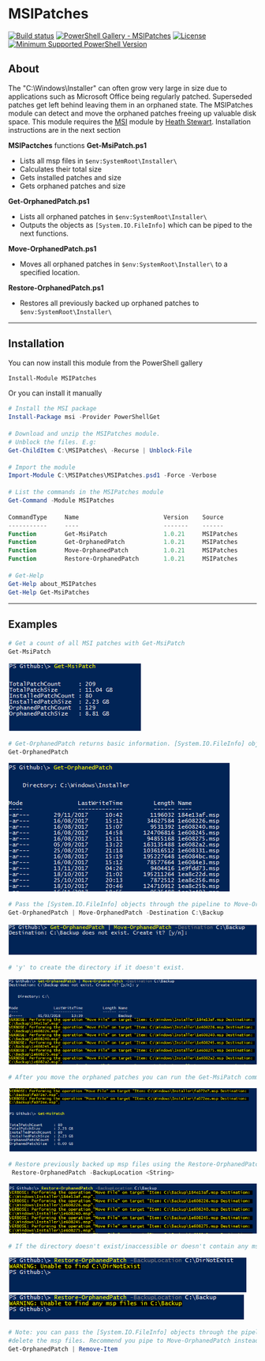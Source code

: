 # MSIPatches

[![Build status](https://ci.appveyor.com/api/projects/status/mh290e295fnap311/branch/master?svg=true)](https://ci.appveyor.com/project/markkerry/msipatches/branch/master)
[![PowerShell Gallery - MSIPatches](https://img.shields.io/badge/PowerShell%20Gallery-MSIPatches-ff69b4.svg)](https://www.powershellgallery.com/packages/MSIPatches/1.0)
[![License](https://img.shields.io/badge/license-MIT-blue.svg)](https://github.com/markkerry/MSIPatches/blob/master/LICENSE)
[![Minimum Supported PowerShell Version](https://img.shields.io/badge/PowerShell-3.0-blue.svg)](https://github.com/markkerry/MSIPatches)

## About

The "C:\Windows\Installer" can often grow very large in size due to applications such as Microsoft Office being regularly patched. Superseded patches get left behind leaving them in an orphaned state. The MSIPatches module can detect and move the orphaned patches freeing up valuable disk space.
This module requires the [MSI](https://github.com/heaths/psmsi) module by [Heath Stewart](https://github.com/heaths). Installation instructions are in the next section

**MSIPactches** functions
**Get-MsiPatch.ps1**

* Lists all msp files in `$env:SystemRoot\Installer\`
* Calculates their total size
* Gets installed patches and size
* Gets orphaned patches and size

**Get-OrphanedPatch.ps1**
* Lists all orphaned patches in `$env:SystemRoot\Installer\`
* Outputs the objects as `[System.IO.FileInfo]` which can be piped to the next functions.

**Move-OrphanedPatch.ps1**
* Moves all orphaned patches in `$env:SystemRoot\Installer\` to a specified location.

**Restore-OrphanedPatch.ps1**
* Restores all previously backed up orphaned patches to `$env:SystemRoot\Installer\`

---

## Installation

You can now install this module from the PowerShell gallery

``` powershell
Install-Module MSIPatches
```

Or you can install it manually

``` powershell
# Install the MSI package
Install-Package msi -Provider PowerShellGet

# Download and unzip the MSIPatches module.
# Unblock the files. E.g:
Get-ChildItem C:\MSIPatches\ -Recurse | Unblock-File

# Import the module
Import-Module C:\MSIPatches\MSIPatches.psd1 -Force -Verbose

# List the commands in the MSIPatches module
Get-Command -Module MSIPatches

CommandType     Name                        Version    Source
-----------     ----                        -------    ------
Function        Get-MsiPatch                1.0.21     MSIPatches
Function        Get-OrphanedPatch           1.0.21     MSIPatches
Function        Move-OrphanedPatch          1.0.21     MSIPatches
Function        Restore-OrphanedPatch       1.0.21     MSIPatches

# Get-Help
Get-Help about_MSIPatches
Get-Help Get-MsiPatches
```

---

## Examples

``` powershell
# Get a count of all MSI patches with Get-MsiPatch
Get-MsiPatch
```

![Get-MsiPatch](/Media/Get-MsiPatch_01.png)  

``` powershell
# Get-OrphanedPatch returns basic information. [System.IO.FileInfo] objects.
Get-OrphanedPatch
```

![Get-OrphanedPatch](/Media/Get-OrphanedPatch_01.png)

``` powershell
# Pass the [System.IO.FileInfo] objects through the pipeline to Move-OrphanedPatch
Get-OrphanedPatch | Move-OrphanedPatch -Destination C:\Backup
```

![Move-OrphanedPatch](/Media/Move-OrphanedPatch_01.png)

``` powershell
# 'y' to create the directory if it doesn't exist.
```

![Move-OrphanedPatch](/Media/Move-OrphanedPatch_02.png)

``` powershell
# After you move the orphaned patches you can run the Get-MsiPatch command again and see the results.
```

![Move-OrphanedPatch](/Media/Move-OrphanedPatch_03.png)

``` powershell
# Restore previously backed up msp files using the Restore-OrphanedPatch command
 Restore-OrphanedPatch -BackupLocation <String>
```

![Restore-OrphanedPatch](/Media/Restore-OrphanedPatch_01.png)

``` powershell
# If the directory doesn't exist/inaccessible or doesn't contain any msp files, the following will display
```

![Restore-OrphanedPatch](/Media/Restore-OrphanedPatch_02.png)  
![Restore-OrphanedPatch](/Media/Restore-OrphanedPatch_03.png)

``` powershell
# Note: you can pass the [System.IO.FileInfo] objects through the pipeline to Remove-Item to permanenlty 
#delete the msp files. Recommend you pipe to Move-OrphanedPatch instead.
Get-OrphanedPatch | Remove-Item
```